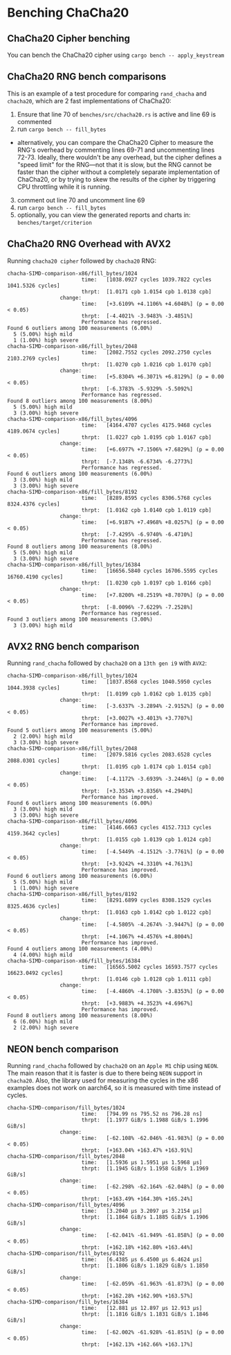 # Benching ChaCha20
## ChaCha20 Cipher benching
You can bench the ChaCha20 cipher using `cargo bench -- apply_keystream`

## ChaCha20 RNG bench comparisons
This is an example of a test procedure for comparing `rand_chacha` and `chacha20`, which are 2 fast implementations of ChaCha20:
1) Ensure that line 70 of `benches/src/chacha20.rs` is active and line 69 is commented
2) run `cargo bench -- fill_bytes`
- alternatively, you can compare the ChaCha20 Cipher to measure the RNG's overhead by commenting lines 69-71 and uncommenting lines 72-73. Ideally, there wouldn't be any overhead, but the cipher defines a "speed limit" for the RNG—not that it is slow, but the RNG cannot be faster than the cipher without a completely separate implementation of ChaCha20, or by trying to skew the results of the cipher by triggering CPU throttling while it is running.
3) comment out line 70 and uncomment line 69
4) run `cargo bench -- fill_bytes`
5) optionally, you can view the generated reports and charts in:
`benches/target/criterion`

## ChaCha20 RNG Overhead with AVX2
Running `chacha20 cipher` followed by `chacha20` RNG:
```
chacha-SIMD-comparison-x86/fill_bytes/1024                                                                            
                        time:   [1038.0927 cycles 1039.7822 cycles 1041.5326 cycles]
                        thrpt:  [1.0171 cpb 1.0154 cpb 1.0138 cpb]
                 change:
                        time:   [+3.6109% +4.1106% +4.6048%] (p = 0.00 < 0.05)
                        thrpt:  [-4.4021% -3.9483% -3.4851%]
                        Performance has regressed.
Found 6 outliers among 100 measurements (6.00%)
  5 (5.00%) high mild
  1 (1.00%) high severe
chacha-SIMD-comparison-x86/fill_bytes/2048                                                                             
                        time:   [2082.7552 cycles 2092.2750 cycles 2103.2769 cycles]
                        thrpt:  [1.0270 cpb 1.0216 cpb 1.0170 cpb]
                 change:
                        time:   [+5.8304% +6.3071% +6.8129%] (p = 0.00 < 0.05)
                        thrpt:  [-6.3783% -5.9329% -5.5092%]
                        Performance has regressed.
Found 8 outliers among 100 measurements (8.00%)
  5 (5.00%) high mild
  3 (3.00%) high severe
chacha-SIMD-comparison-x86/fill_bytes/4096                                                                             
                        time:   [4164.4707 cycles 4175.9468 cycles 4189.0674 cycles]
                        thrpt:  [1.0227 cpb 1.0195 cpb 1.0167 cpb]
                 change:
                        time:   [+6.6977% +7.1506% +7.6829%] (p = 0.00 < 0.05)
                        thrpt:  [-7.1348% -6.6734% -6.2773%]
                        Performance has regressed.
Found 6 outliers among 100 measurements (6.00%)
  3 (3.00%) high mild
  3 (3.00%) high severe
chacha-SIMD-comparison-x86/fill_bytes/8192                                                                             
                        time:   [8289.8595 cycles 8306.5768 cycles 8324.4376 cycles]
                        thrpt:  [1.0162 cpb 1.0140 cpb 1.0119 cpb]
                 change:
                        time:   [+6.9187% +7.4968% +8.0257%] (p = 0.00 < 0.05)
                        thrpt:  [-7.4295% -6.9740% -6.4710%]
                        Performance has regressed.
Found 8 outliers among 100 measurements (8.00%)
  5 (5.00%) high mild
  3 (3.00%) high severe
chacha-SIMD-comparison-x86/fill_bytes/16384                                                                             
                        time:   [16656.5840 cycles 16706.5595 cycles 16760.4190 cycles]
                        thrpt:  [1.0230 cpb 1.0197 cpb 1.0166 cpb]
                 change:
                        time:   [+7.8200% +8.2519% +8.7070%] (p = 0.00 < 0.05)
                        thrpt:  [-8.0096% -7.6229% -7.2528%]
                        Performance has regressed.
Found 3 outliers among 100 measurements (3.00%)
  3 (3.00%) high mild
```

## AVX2 RNG bench comparison
Running `rand_chacha` followed by `chacha20` on a `13th gen i9` with `AVX2`:
```
chacha-SIMD-comparison-x86/fill_bytes/1024                                                                            
                        time:   [1037.8568 cycles 1040.5950 cycles 1044.3938 cycles]
                        thrpt:  [1.0199 cpb 1.0162 cpb 1.0135 cpb]
                 change:
                        time:   [-3.6337% -3.2894% -2.9152%] (p = 0.00 < 0.05)
                        thrpt:  [+3.0027% +3.4013% +3.7707%]
                        Performance has improved.
Found 5 outliers among 100 measurements (5.00%)
  2 (2.00%) high mild
  3 (3.00%) high severe
chacha-SIMD-comparison-x86/fill_bytes/2048                                                                             
                        time:   [2079.5816 cycles 2083.6528 cycles 2088.0301 cycles]
                        thrpt:  [1.0195 cpb 1.0174 cpb 1.0154 cpb]
                 change:
                        time:   [-4.1172% -3.6939% -3.2446%] (p = 0.00 < 0.05)
                        thrpt:  [+3.3534% +3.8356% +4.2940%]
                        Performance has improved.
Found 6 outliers among 100 measurements (6.00%)
  3 (3.00%) high mild
  3 (3.00%) high severe
chacha-SIMD-comparison-x86/fill_bytes/4096                                                                             
                        time:   [4146.6663 cycles 4152.7313 cycles 4159.3642 cycles]
                        thrpt:  [1.0155 cpb 1.0139 cpb 1.0124 cpb]
                 change:
                        time:   [-4.5449% -4.1512% -3.7761%] (p = 0.00 < 0.05)
                        thrpt:  [+3.9242% +4.3310% +4.7613%]
                        Performance has improved.
Found 6 outliers among 100 measurements (6.00%)
  5 (5.00%) high mild
  1 (1.00%) high severe
chacha-SIMD-comparison-x86/fill_bytes/8192                                                                             
                        time:   [8291.6899 cycles 8308.1529 cycles 8325.4636 cycles]
                        thrpt:  [1.0163 cpb 1.0142 cpb 1.0122 cpb]
                 change:
                        time:   [-4.5805% -4.2674% -3.9447%] (p = 0.00 < 0.05)
                        thrpt:  [+4.1067% +4.4576% +4.8004%]
                        Performance has improved.
Found 4 outliers among 100 measurements (4.00%)
  4 (4.00%) high mild
chacha-SIMD-comparison-x86/fill_bytes/16384                                                                             
                        time:   [16565.5002 cycles 16593.7577 cycles 16623.0492 cycles]
                        thrpt:  [1.0146 cpb 1.0128 cpb 1.0111 cpb]
                 change:
                        time:   [-4.4860% -4.1708% -3.8353%] (p = 0.00 < 0.05)
                        thrpt:  [+3.9883% +4.3523% +4.6967%]
                        Performance has improved.
Found 8 outliers among 100 measurements (8.00%)
  6 (6.00%) high mild
  2 (2.00%) high severe
```
## NEON bench comparison
Running `rand_chacha` followed by `chacha20` on an `Apple M1` chip using `NEON`. The main reason that it is faster is due to there being `NEON` support in `chacha20`. Also, the library used for measuring the cycles in the x86 examples does not work on aarch64, so it is measured with time instead of cycles.
```
chacha-SIMD-comparison/fill_bytes/1024                        
                        time:   [794.99 ns 795.52 ns 796.28 ns]
                        thrpt:  [1.1977 GiB/s 1.1988 GiB/s 1.1996 GiB/s]
                 change:
                        time:   [-62.108% -62.046% -61.983%] (p = 0.00 < 0.05)
                        thrpt:  [+163.04% +163.47% +163.91%]
chacha-SIMD-comparison/fill_bytes/2048                        
                        time:   [1.5936 µs 1.5951 µs 1.5968 µs]
                        thrpt:  [1.1945 GiB/s 1.1958 GiB/s 1.1969 GiB/s]
                 change:
                        time:   [-62.298% -62.164% -62.048%] (p = 0.00 < 0.05)
                        thrpt:  [+163.49% +164.30% +165.24%]
chacha-SIMD-comparison/fill_bytes/4096                        
                        time:   [3.2040 µs 3.2097 µs 3.2154 µs]
                        thrpt:  [1.1864 GiB/s 1.1885 GiB/s 1.1906 GiB/s]
                 change:
                        time:   [-62.041% -61.949% -61.858%] (p = 0.00 < 0.05)
                        thrpt:  [+162.18% +162.80% +163.44%]
chacha-SIMD-comparison/fill_bytes/8192                        
                        time:   [6.4385 µs 6.4500 µs 6.4624 µs]
                        thrpt:  [1.1806 GiB/s 1.1829 GiB/s 1.1850 GiB/s]
                 change:
                        time:   [-62.059% -61.963% -61.873%] (p = 0.00 < 0.05)
                        thrpt:  [+162.28% +162.90% +163.57%]
chacha-SIMD-comparison/fill_bytes/16384                        
                        time:   [12.881 µs 12.897 µs 12.913 µs]
                        thrpt:  [1.1816 GiB/s 1.1831 GiB/s 1.1846 GiB/s]
                 change:
                        time:   [-62.002% -61.928% -61.851%] (p = 0.00 < 0.05)
                        thrpt:  [+162.13% +162.66% +163.17%]
```
